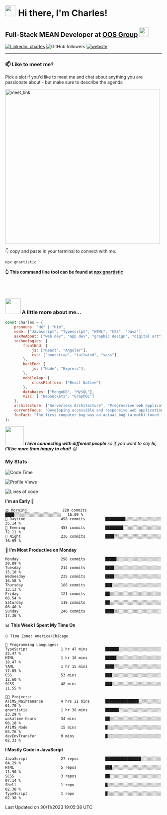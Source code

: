 # <img src="https://camo.githubusercontent.com/9ed64b042a76b8a97016e877cbaee0d6df224a148034afef658d841cf0cd1791/68747470733a2f2f63756c746f667468657061727479706172726f742e636f6d2f706172726f74732f68642f6c6170746f705f706172726f742e676966" width="35" height="35"> Hi there, I'm Charles!

## Full-Stack MEAN Developer at [OOS Group](https://www.orlandospencer.com/) <img src="https://camo.githubusercontent.com/63371d36886ee658f5a97401f393e1ab1684b2fd3de674b8f5efc7d410b2a3d0/68747470733a2f2f6d656469612e67697068792e636f6d2f6d656469612f57556c706c634d704f43456d5447427442572f67697068792e676966" width="30">

[![Linkedin: charles](https://img.shields.io/badge/-charlesHouston-blue?style=flat-square&logo=Linkedin&logoColor=white&link=https://www.linkedin.com/in/anmol-p-singh/)](https://www.linkedin.com/in/charles-houston-43220a236/)
![GitHub followers](https://img.shields.io/github/followers/gnartistic?label=Follow&style=social)
[![website](https://img.shields.io/badge/Website-46a2f1.svg?&style=flat-square&logo=Google-Chrome&logoColor=white&link=https://anmolsingh.me/)](https://gnartistic.github.io/react-portfolio/)
</br>

---

### 📫 Like to meet me?

Pick a slot if you'd like to meet me and chat about anything you are passionate about - but make sure to describe the agenda

<a href="https://calendly.com/gn4rtistic/30min" target="_blank"><img width="498" alt="meet_link" src="https://user-images.githubusercontent.com/15426564/144297439-f530f383-e73e-41e0-9914-a9b7d3f432e5.png"></a>
</br>

👇 copy and paste in your terminal to connect with me.

```bash
npx gnartistic
```
**👆 This command line tool can be found at [npx gnartistic](https://github.com/gnartistic/cli-contact)**

</br> </br>

### <img src="https://media.giphy.com/media/VgCDAzcKvsR6OM0uWg/giphy.gif" width="50"> A little more about me... 

```javascript
const charles = {
    pronouns: "He" | "Him",
    code: ["Javascript", "Typescript", "HTML", "CSS", "Java"],
    askMeAbout: ["web dev", "app dev", "graphic design", "digital art"],
    technologies: {
        frontEnd: {
            js: ["React", "Angular"],
            css: ["bootstrap", "tailwind", "sass"]
        },
        backEnd: {
            js: ["Node", "Express"],
        },
        mobileApp: {
            crossPlatform: ["React Native"]
        },
        databases: ["MongoDB", "MySQL"],
        misc: [ "WebSockets", "GraphQL"]
    },
    architecture: ["Serverless Architecture", "Progressive web applications", "Single page applications"],
    currentFocus: "Developing accessible and responsive web applications",
    funFact: "The first computer bug was an actual bug (a moth) found in a computer in 1947"
};
```

<img src="https://media.giphy.com/media/LnQjpWaON8nhr21vNW/giphy.gif" width="60"> <em><b>I love connecting with different people</b> so if you want to say <b>hi, I'll be more than happy to chat!</b> 😊</em>

### My Stats

<!--START_SECTION:waka-->
![Code Time](http://img.shields.io/badge/Code%20Time-7%20hrs%2019%20mins-blue)

![Profile Views](http://img.shields.io/badge/Profile%20Views-293-blue)

![Lines of code](https://img.shields.io/badge/From%20Hello%20World%20I%27ve%20Written-3.0%20million%20lines%20of%20code-blue)

**I'm an Early 🐤** 

```text
🌞 Morning                228 commits         ████░░░░░░░░░░░░░░░░░░░░░   16.09 % 
🌆 Daytime                498 commits         █████████░░░░░░░░░░░░░░░░   35.14 % 
🌃 Evening                455 commits         ████████░░░░░░░░░░░░░░░░░   32.11 % 
🌙 Night                  236 commits         ████░░░░░░░░░░░░░░░░░░░░░   16.65 % 
```
📅 **I'm Most Productive on Monday** 

```text
Monday                   296 commits         █████░░░░░░░░░░░░░░░░░░░░   20.89 % 
Tuesday                  214 commits         ████░░░░░░░░░░░░░░░░░░░░░   15.10 % 
Wednesday                235 commits         ████░░░░░░░░░░░░░░░░░░░░░   16.58 % 
Thursday                 186 commits         ███░░░░░░░░░░░░░░░░░░░░░░   13.13 % 
Friday                   121 commits         ██░░░░░░░░░░░░░░░░░░░░░░░   08.54 % 
Saturday                 119 commits         ██░░░░░░░░░░░░░░░░░░░░░░░   08.40 % 
Sunday                   246 commits         ████░░░░░░░░░░░░░░░░░░░░░   17.36 % 
```


📊 **This Week I Spent My Time On** 

```text
🕑︎ Time Zone: America/Chicago

💬 Programming Languages: 
TypeScript               1 hr 47 mins        ██████░░░░░░░░░░░░░░░░░░░   25.47 % 
HTML                     1 hr 18 mins        █████░░░░░░░░░░░░░░░░░░░░   18.47 % 
YAML                     1 hr 15 mins        ████░░░░░░░░░░░░░░░░░░░░░   17.85 % 
CSS                      53 mins             ███░░░░░░░░░░░░░░░░░░░░░░   12.60 % 
SCSS                     48 mins             ███░░░░░░░░░░░░░░░░░░░░░░   11.55 % 

🐱‍💻 Projects: 
ATiMS_Maintenance        4 hrs 21 mins       ███████████████░░░░░░░░░░   61.70 % 
gnartistic               1 hr 38 mins        ██████░░░░░░░░░░░░░░░░░░░   23.29 % 
wakatime-hours           34 mins             ██░░░░░░░░░░░░░░░░░░░░░░░   08.18 % 
ATiMS_Node               15 mins             █░░░░░░░░░░░░░░░░░░░░░░░░   03.76 % 
devEnvTransfer           9 mins              █░░░░░░░░░░░░░░░░░░░░░░░░   02.33 % 
```

**I Mostly Code in JavaScript** 

```text
JavaScript               27 repos            ████████████████░░░░░░░░░   64.29 % 
HTML                     5 repos             ███░░░░░░░░░░░░░░░░░░░░░░   11.90 % 
SCSS                     3 repos             ██░░░░░░░░░░░░░░░░░░░░░░░   07.14 % 
Shell                    1 repo              █░░░░░░░░░░░░░░░░░░░░░░░░   02.38 % 
TypeScript               1 repo              █░░░░░░░░░░░░░░░░░░░░░░░░   02.38 % 
```




 Last Updated on 30/11/2023 19:05:38 UTC
<!--END_SECTION:waka-->



